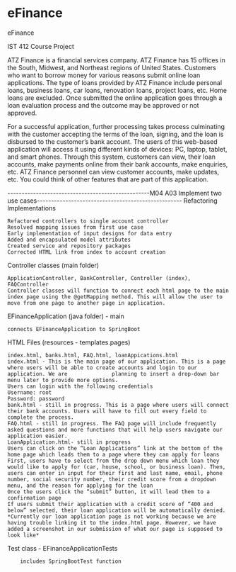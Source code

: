 # eFinance
eFinance

IST 412 Course Project

ATZ Finance is a financial services company. ATZ Finance has 15 offices in the South, Midwest, and Northeast regions of United States. Customers who want to borrow money for various reasons submit online loan applications. The type of loans provided by ATZ Finance include personal loans, business loans, car loans, renovation loans, project loans, etc. Home loans are excluded. Once submitted the online application goes through a loan evaluation process and the outcome may be approved or not approved.

For a successful application, further processing takes process culminating with the customer accepting the terms of the loan, signing, and the loan is disbursed to the customer’s bank account. The users of this web-based application will access it using different kinds of devices: PC, laptop, tablet, and smart phones. Through this system, customers can view, their loan accounts, make payments online from their bank accounts, make enquiries, etc. ATZ Finance personnel can view customer accounts, make updates, etc. You could think of other features that are part of this application.

--------------------------------------------------M04 A03 Implement two use cases---------------------------------------------------
Refactoring Implementations

    Refactored controllers to single account controller
    Resolved mapping issues from first use case
    Early implementation of input designs for data entry
    Added and encapsulated model attributes
    Created service and repository packages
    Corrected HTML link from index to account creation

Controller classes (main folder) 

    ApplicationController, BankController, Controller (index), FAQController
    Controller classes will function to connect each html page to the main index page using the @getMapping method. This will allow the user to move from one page to another page in application.

EFinanceApplication (java folder) - main

    connects EFinanceApplication to SpringBoot

HTML Files (resources - templates.pages)

    index.html, banks.html, FAQ.html, loanAppications.html
    index.html - This is the main page of our application. This is a page where users will be able to create accounts and login to our application. We are              planning to insert a drop-down bar menu later to provide more options.
    Users can login with the following credentials
    Username: root
    Password: password
    bank.html - still in progress. This is a page where users will connect their bank accounts. Users will have to fill out every field to complete the process.
    FAQ.html - still in progress. The FAQ page will include frequently asked questions and more functions that will help users navigate our application easier. 
    LoanApplication.html- still in progress
    Users can click on the “Loan Applications” link at the bottom of the home page which leads them to a page where they can apply for loans
    First, users have to select from the drop down menu which loan they would like to apply for (car, house, school, or business loan). Then, users can enter in input for their first and last name, email, phone number, social security number, their credit score from a dropdown menu, and the reason for applying for the loan
    Once the users click the “submit” button, it will lead them to a confirmation page
    If users submit their application with a credit score of “400 and below” selected, their loan application will be automatically denied.
    *Currently our loan application page is not working because we are having trouble linking it to the index.html page. However, we have added a screenshot in our submission of what our page is supposed to look like*

Test class - EFinanceApplicationTests
        
        includes SpringBootTest function


